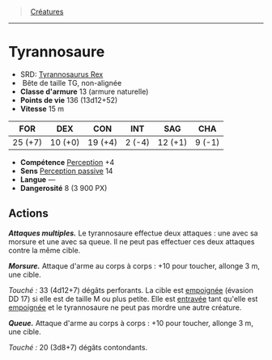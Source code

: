 ﻿---
!Monster
Family: MonsterHD
Type: Bête
Size: TG
Alignment: non-alignée
ArmorClass: 13 (armure naturelle)
HitPoints: 136 (13d12+52)
Speed: 15 m
Strength: 25 (+7)
Dexterity: 10 (+0)
Constitution: 19 (+4)
Intelligence: ' 2 (-4)'
Wisdom: 12 (+1)
Charisma: ' 9 (-1)'
Skills: '[Perception](hd_abilities_wisdom_perception.md) +4'
Senses: '[Perception passive](hd_abilities_dexterity_perception_passive.md) 14'
Languages: —
Challenge: 8 (3 900 PX)
Id: monsters_hd.md#tyrannosaure
ParentLink: monsters_hd.md#créatures
Name: Tyrannosaure
ParentName: Créatures
NameLevel: 1
AltName: '[Tyrannosaurus Rex](srd_monsters_tyrannosaurus_rex.md)'
Attributes: {}
---
> [Créatures](hd_monsters.md)

---

# Tyrannosaure

- SRD: [Tyrannosaurus Rex](srd_monsters_tyrannosaurus_rex.md)
-  Bête de taille TG, non-alignée
- **Classe d'armure** 13 (armure naturelle)
- **Points de vie** 136 (13d12+52)
- **Vitesse** 15 m

|FOR|DEX|CON|INT|SAG|CHA|
|---|---|---|---|---|---|
|25 (+7)|10 (+0)|19 (+4)| 2 (-4)|12 (+1)| 9 (-1)|

- **Compétence** [Perception](hd_abilities_wisdom_perception.md) +4
- **Sens** [Perception passive](hd_abilities_dexterity_perception_passive.md) 14
- **Langue** —
- **Dangerosité** 8 (3 900 PX)

## Actions

**_Attaques multiples._** Le tyrannosaure effectue deux attaques : une avec sa morsure et une avec sa queue. Il ne peut pas effectuer ces deux attaques contre la même cible.

**_Morsure._** Attaque d'arme au corps à corps : +10 pour toucher, allonge 3 m, une cible.

_Touché :_ 33 (4d12+7) dégâts perforants. La cible est [empoignée](hd_conditions_empoigne.md) (évasion DD 17) si elle est de taille M ou plus petite. Elle est [entravée](hd_conditions_entrave.md) tant qu'elle est [empoignée](hd_conditions_empoigne.md) et le tyrannosaure ne peut pas mordre une autre créature.

**_Queue._** Attaque d'arme au corps à corps : +10 pour toucher, allonge 3 m, une cible.

_Touché :_ 20 (3d8+7) dégâts contondants.

